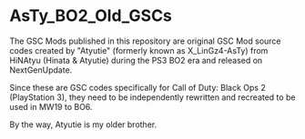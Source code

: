 # AsTy_BO2_Old_GSCs
The GSC Mods published in this repository are original GSC Mod source codes created by "Atyutie" (formerly known as X_LinGz4-AsTy) from HiNAtyu (Hinata & Atyutie) during the PS3 BO2 era and released on NextGenUpdate.

Since these are GSC codes specifically for Call of Duty: Black Ops 2 (PlayStation 3), they need to be independently rewritten and recreated to be used in MW19 to BO6.

By the way, Atyutie is my older brother.

